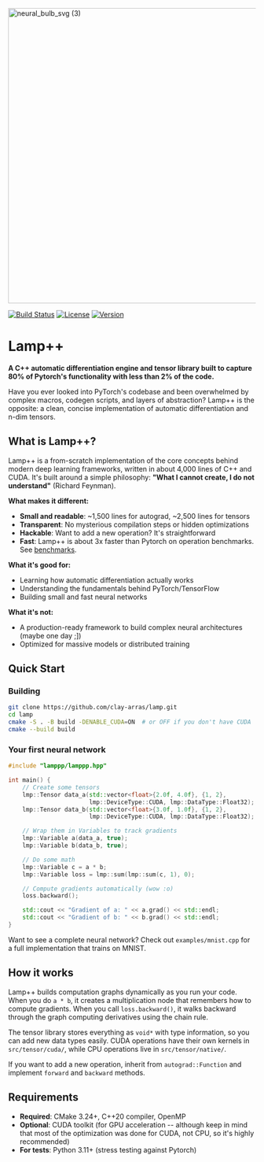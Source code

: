 <div align="left">
  <img src="https://github.com/user-attachments/assets/52f467bf-bc40-4e01-8389-358d74777731" alt="neural_bulb_svg (3)" width="600">
</div>

[![Build Status](https://img.shields.io/badge/build-passing-brightgreen)](https://github.com/clay-arras/lamp) <!-- Placeholder -->
[![License](https://img.shields.io/badge/license-MIT-blue)](https://github.com/clay-arras/lamp/blob/main/LICENSE) <!-- Placeholder -->
[![Version](https://img.shields.io/badge/version-0.1.0-blue)](https://github.com/clay-arras/lamp) <!-- Placeholder -->

# Lamp++

**A C++ automatic differentiation engine and tensor library built to capture 80% of Pytorch's functionality with less than 2% of the code.**

Have you ever looked into PyTorch's codebase and been overwhelmed by complex macros, codegen scripts, and layers of abstraction? Lamp++ is the opposite: a clean, concise implementation of automatic differentiation and n-dim tensors.

## What is Lamp++?

Lamp++ is a from-scratch implementation of the core concepts behind modern deep learning frameworks, written in about 4,000 lines of C++ and CUDA. It's built around a simple philosophy: **"What I cannot create, I do not understand"** (Richard Feynman).

**What makes it different:**
- **Small and readable**: ~1,500 lines for autograd, ~2,500 lines for tensors
- **Transparent**: No mysterious compilation steps or hidden optimizations
- **Hackable**: Want to add a new operation? It's straightforward
- **Fast**: Lamp++ is about 3x faster than Pytorch on operation benchmarks. See [benchmarks](https://github.com/clay-arras/lamppp/blob/main/benchmarks/README.md).

**What it's good for:**
- Learning how automatic differentiation actually works
- Understanding the fundamentals behind PyTorch/TensorFlow
- Building small and fast neural networks

**What it's not:**
- A production-ready framework to build complex neural architectures (maybe one day ;])
- Optimized for massive models or distributed training

## Quick Start

### Building

```bash
git clone https://github.com/clay-arras/lamp.git
cd lamp
cmake -S . -B build -DENABLE_CUDA=ON  # or OFF if you don't have CUDA
cmake --build build
```

### Your first neural network

```cpp
#include "lamppp/lamppp.hpp"

int main() {
    // Create some tensors
    lmp::Tensor data_a(std::vector<float>{2.0f, 4.0f}, {1, 2}, 
                       lmp::DeviceType::CUDA, lmp::DataType::Float32);
    lmp::Tensor data_b(std::vector<float>{3.0f, 1.0f}, {1, 2}, 
                       lmp::DeviceType::CUDA, lmp::DataType::Float32);

    // Wrap them in Variables to track gradients
    lmp::Variable a(data_a, true);
    lmp::Variable b(data_b, true);

    // Do some math
    lmp::Variable c = a * b;
    lmp::Variable loss = lmp::sum(lmp::sum(c, 1), 0);

    // Compute gradients automatically (wow :o)
    loss.backward(); 

    std::cout << "Gradient of a: " << a.grad() << std::endl;
    std::cout << "Gradient of b: " << b.grad() << std::endl;
}
```

Want to see a complete neural network? Check out `examples/mnist.cpp` for a full implementation that trains on MNIST.

## How it works

Lamp++ builds computation graphs dynamically as you run your code. When you do `a * b`, it creates a multiplication node that remembers how to compute gradients. When you call `loss.backward()`, it walks backward through the graph computing derivatives using the chain rule.

The tensor library stores everything as `void*` with type information, so you can add new data types easily. CUDA operations have their own kernels in `src/tensor/cuda/`, while CPU operations live in `src/tensor/native/`.

If you want to add a new operation, inherit from `autograd::Function` and implement `forward` and `backward` methods. 

## Requirements

- **Required**: CMake 3.24+, C++20 compiler, OpenMP
- **Optional**: CUDA toolkit (for GPU acceleration -- although keep in mind that most of the optimization was done for CUDA, not CPU, so it's highly recommended)
- **For tests**: Python 3.11+ (stress testing against Pytorch)


